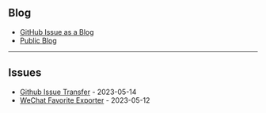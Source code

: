 
Blog
---

- [GitHub Issue as a Blog](https://github.com/dylanninin/dylanninin.com/issues/72)
- [Public Blog](https://dylanninin.com)

---

Issues
---

- [Github Issue Transfer](https://github.com/dylanninin/private-note/issues/2) - 2023-05-14
- [WeChat Favorite Exporter](https://github.com/dylanninin/private-note/issues/1) - 2023-05-12
